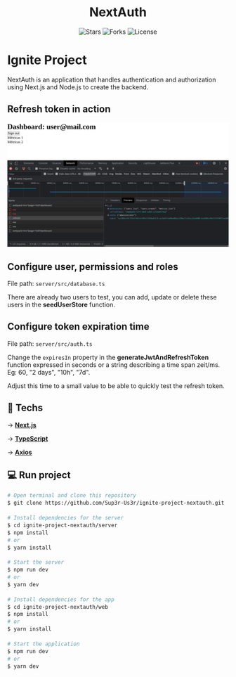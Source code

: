 <h1 align="center">
  NextAuth
</h1>

<p align="center">
  <img src="https://img.shields.io/github/stars/Sup3r-Us3r/ignite-project-nextauth?label=stars&message=MIT&color=000000&labelColor=8257e5" alt="Stars">
  <img src="https://img.shields.io/github/forks/Sup3r-Us3r/ignite-project-nextauth?label=forks&message=MIT&color=000000&labelColor=8257e5" alt="Forks">     
  <img src="https://img.shields.io/static/v1?label=license&message=MIT&color=000000&labelColor=8257e5" alt="License">
</p>

# Ignite Project
NextAuth is an application that handles authentication and authorization using Next.js and Node.js to create the backend.

## Refresh token in action
<p align="center">
  <img alt="Refresh Token" title="Refresh Token" src=".github/refresh_token.png" />
</p>

## Configure user, permissions and roles
File path: `server/src/database.ts`

There are already two users to test, you can add, update or delete these users in the **seedUserStore** function.

## Configure token expiration time
File path: `server/src/auth.ts`

Change the `expiresIn` property in the **generateJwtAndRefreshToken** function expressed in seconds or a string describing a time span zeit/ms. Eg: 60, "2 days", "10h", "7d".

Adjust this time to a small value to be able to quickly test the refresh token.

## 🚀 Techs
→ [**Next.js**](https://nextjs.org)

→ [**TypeScript**](https://www.typescriptlang.org)

→ [**Axios**](https://github.com/axios/axios)

## 💻 Run project
```bash
# Open terminal and clone this repository
$ git clone https://github.com/Sup3r-Us3r/ignite-project-nextauth.git

# Install dependencies for the server
$ cd ignite-project-nextauth/server
$ npm install
# or
$ yarn install

# Start the server
$ npm run dev
# or
$ yarn dev

# Install dependencies for the app
$ cd ignite-project-nextauth/web
$ npm install
# or
$ yarn install

# Start the application
$ npm run dev
# or
$ yarn dev
```